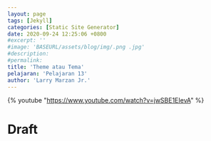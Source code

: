```yaml
---
layout: page
tags: [Jekyll]
categories: [Static Site Generator]
date: 2020-09-24 12:25:06 +0800
#excerpt: ''
#image: 'BASEURL/assets/blog/img/.png .jpg'
#description: 
#permalink: 
title: 'Theme atau Tema'
pelajaran: 'Pelajaran 13'
author: 'Larry Marzan Jr.'
---
```

{% youtube "https://www.youtube.com/watch?v=jwSBE1EIevA" %}

# Draft
<!-- 
https://www.mikedane.com/static-site-generators/jekyll/
Checklist Draft File created:
*1 Jekyll
*2 ArchLinux Installation
*3 Windows Installation
*4 Mac Installation
*5 Creating A Site
*6 Front Matter
*7 Writing Posts
*8 Writing Drafts
*9 Creating Pages
*10 Permalink
*11 Front Matter Defaults
*12 Plugins
*13 Themes
14 Templates
15 Variables
16 Includes
17 Looping Through Pages
18 Conditionals
19 Data Files
20 Static Files
21 Deploying To Github Pages
 -->